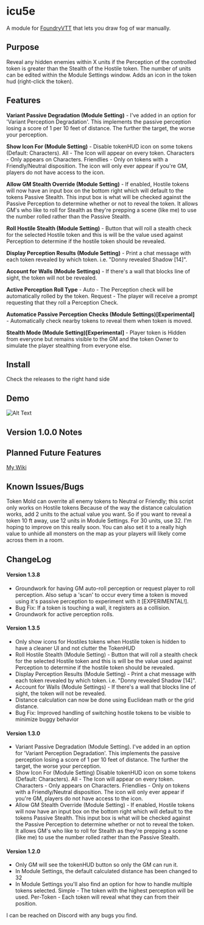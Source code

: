 <h1>icu5e</h1>

A module for <a href="https://foundryvtt.com/">FoundryVTT</a> that lets you draw fog of war manually.

<h2>Purpose</h2>

Reveal any hidden enemies within X units if the Perception of the controlled token is greater than the Stealth of the Hostile token. The number of units can be edited within the Module Settings window. Adds an icon in the token hud (right-click the token).

<h2>Features</h2>

**Variant Passive Degradation (Module Setting)** - I've added in an option for 'Variant Perception Degradation'. This implements the passive perception losing a score of 1 per 10 feet of distance. The further the target, the worse your perception.

**Show Icon For (Module Setting)** - Disable tokenHUD icon on some tokens (Default: Characters). All - The Icon will appear on every token. Characters - Only appears on Characters. Friendlies - Only on tokens with a Friendly/Neutral disposition. The icon will only ever appear if you're GM, players do not have access to the icon.

**Allow GM Stealth Override (Module Setting)** - If enabled, Hostile tokens will now have an input box on the bottom right which will default to the tokens Passive Stealth. This input box is what will be checked against the Passive Perception to determine whether or not to reveal the token. It allows GM's who like to roll for Stealth as they're prepping a scene (like me) to use the number rolled rather than the Passive Stealth.

**Roll Hostile Stealth (Module Setting)** - Button that will roll a stealth check for the selected Hostile token and this is will be the value used against Perception to determine if the hostile token should be revealed.

**Display Perception Results (Module Setting)** - Print a chat message with each token revealed by which token. i.e. "Donny revealed Shadow [14]".

**Account for Walls (Module Settings)** - If there's a wall that blocks line of sight, the token will not be revealed.

**Active Perception Roll Type** - Auto - The Perception check will be automatically rolled by the token. Request - The player will receive a prompt requesting that they roll a Perception Check.

**Automatice Passive Perception Checks (Module Settings)[Experimental]** - Automatically check nearby tokens to reveal them when token is moved.

**Stealth Mode (Module Setting)[Experimental]** - Player token is Hidden from everyone but remains visible to the GM and the token Owner to simulate the player stealthing from everyone else.

<h2>Install</h2>
Check the releases to the right hand side

<h2>Demo</h2>

![Alt Text](https://media.giphy.com/media/mAD0BrIgiM4HgdZX64/giphy.gif)

<h2>Version 1.0.0 Notes</h2>


<h2>Planned Future Features</h2>
<a href="https://edhel.online/wiki/Icue5e#Version_1.3.0/">My Wiki</a>


<h2>Known Issues/Bugs</h2>
Token Mold can overrite all enemy tokens to Neutral or Friendly; this script only works on Hostile tokens
Because of the way the distance calculation works, add 2 units to the actual value you want. So if you want to reveal a token 10 ft away, use 12 units in Module Settings. For 30 units, use 32. I'm hoping to improve on this really soon. You can also set it to a really high value to unhide all monsters on the map as your players will likely come across them in a room.

<h2>ChangeLog</h2>

<h4>Version 1.3.8</h4>
<ul>
  <li>Groundwork for having GM auto-roll perception or request player to roll perception. Also setup a 'scan' to occur every time a token is moved using it's passive perception to experiment with it [EXPERIMENTAL!]. </li>
  <li>Bug Fix: If a token is touching a wall, it registers as a collision. </li>
  <li>Groundwork for active perception rolls.</li>
</ul>

<h4>Version 1.3.5</h4>
<ul>
  <li>Only show icons for Hostiles tokens when Hostile token is hidden to have a cleaner UI and not clutter the TokenHUD</li>
  <li>Roll Hostile Stealth (Module Setting) - Button that will roll a stealth check for the selected Hostile token and this is will be the value used against Perception to determine if the hostile token should be revealed.</li>
  <li>Display Perception Results (Module Setting) - Print a chat message with each token revealed by which token. i.e. "Donny revealed Shadow [14]".</li>
  <li>Account for Walls (Module Settings) - If there's a wall that blocks line of sight, the token will not be revealed.</li>
  <li>Distance calculation can now be done using Euclidean math or the grid distance.</li>
  <li>Bug Fix: Improved handling of switching hostile tokens to be visible to minimize buggy behavior</li>
</ul>

<h4>Version 1.3.0</h4>
<ul>
  <li>Variant Passive Degradation (Module Setting). I've added in an option for 'Variant Perception Degradation'. This implements the passive perception losing a score of 1 per 10 feet of distance. The further the target, the worse your perception.</li>
  <li>Show Icon For (Module Setting) Disable tokenHUD icon on some tokens (Default: Characters). All - The Icon will appear on every token. Characters - Only appears on Characters. Friendlies - Only on tokens with a Friendly/Neutral disposition. The icon will only ever appear if you're GM, players do not have access to the icon.</li>
  <li>Allow GM Stealth Override (Module Setting) - If enabled, Hostile tokens will now have an input box on the bottom right which will default to the tokens Passive Stealth. This input box is what will be checked against the Passive Perception to determine whether or not to reveal the token. It allows GM's who like to roll for Stealth as they're prepping a scene (like me) to use the number rolled rather than the Passive Stealth.</li>
</ul>

<h4>Version 1.2.0</h4>
<ul>
  <li>Only GM will see the tokenHUD button so only the GM can run it.</li>
  <li>In Module Settings, the default calculated distance has been changed to 32</li>
  <li>In Module Settings you'll also find an option for how to handle multiple tokens selected. Simple - The token with the highest perception will be used. Per-Token - Each token will reveal what they can from their position.</li>
</ul>

I can be reached on Discord with any bugs you find.
